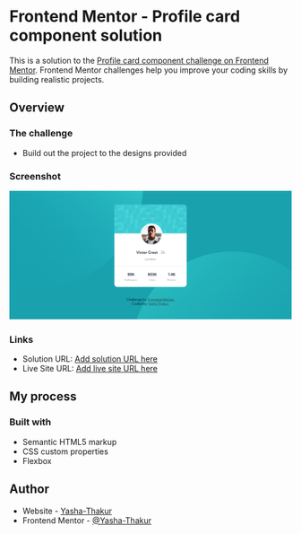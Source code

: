 # Frontend Mentor - Profile card component solution

This is a solution to the [Profile card component challenge on Frontend Mentor](https://www.frontendmentor.io/challenges/profile-card-component-cfArpWshJ). Frontend Mentor challenges help you improve your coding skills by building realistic projects.

## Overview

### The challenge

- Build out the project to the designs provided

### Screenshot

![](./screenshot.png)

### Links

- Solution URL: [Add solution URL here](https://www.frontendmentor.io/challenges/profile-card-component-cfArpWshJ/hub/profile-card-component-aVMfnKNcQ)
- Live Site URL: [Add live site URL here](https://elegant-galileo-40834f.netlify.app/)

## My process

### Built with

- Semantic HTML5 markup
- CSS custom properties
- Flexbox

## Author

- Website - [Yasha-Thakur](https://github.com/Yasha-Thakur)
- Frontend Mentor - [@Yasha-Thakur](https://www.frontendmentor.io/profile/Yasha-Thakur)
